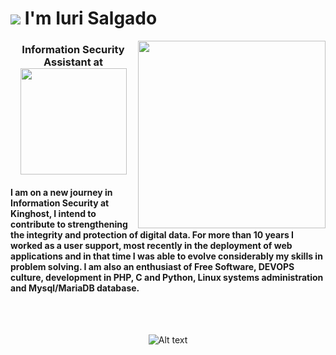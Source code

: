

# ![](https://user-images.githubusercontent.com/18350557/176309783-0785949b-9127-417c-8b55-ab5a4333674e.gif) I'm Iuri Salgado
<img align="right" src="https://raw.githubusercontent.com/MicaelliMedeiros/micaellimedeiros/master/image/computer-illustration.png" min-width="400px" max-width="300px" width="300px" align="left" >

<h3 align="center">Information Security Assistant at <img align="center" width="170" src="https://king.host/wiki/wp-content/uploads/2021/09/kinghost.png" /></h3>

<h4>I am on a new journey in Information Security at Kinghost, I intend to contribute to strengthening the integrity and protection of digital data. For more than 10 years I worked as a user support, most recently in the deployment of web applications and in that time I was able to evolve considerably my skills in problem solving. I am also an enthusiast of Free Software, DEVOPS culture, development in PHP, C and Python, Linux systems administration and Mysql/MariaDB database.</h4>

<br>
<br>

<div align="center" display="flex">

![Alt text](https://spotify-recently-played-readme.vercel.app/api?user=12173607445&count=3&width=1000)
</div>

